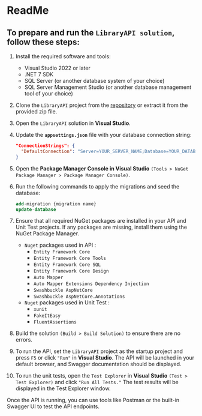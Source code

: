 # ReadMe

## To prepare and run the `LibraryAPI solution`, follow these steps:

1. Install the required software and tools:
    - Visual Studio 2022 or later
    - .NET 7 SDK
    - SQL Server (or another database system of your choice)
    - SQL Server Management Studio (or another database management tool of your choice)
2. Clone the `LibraryAPI` project from the [repository](https://github.com/SAMI-GD/LibraryAPI) or extract it from the provided zip file.
3. Open the `LibraryAPI` solution in **Visual Studio**.
4. Update the **`appsettings.json`** file with your database connection string:
    
    ```json
    "ConnectionStrings": {
      "DefaultConnection": "Server=YOUR_SERVER_NAME;Database=YOUR_DATABASE_NAME;User Id=YOUR_USER_ID;Password=YOUR_PASSWORD;"
    }
    ```
    
5. Open the **Package Manager Console in Visual Studio** `(Tools > NuGet Package Manager > Package Manager Console)`.
6. Run the following commands to apply the migrations and seed the database:
    
    ```sql
    add-migration {migration name}
    update-database
    ```
    
7. Ensure that all required NuGet packages are installed in your API and Unit Test projects. If any packages are missing, install them using the NuGet Package Manager.
    - `Nuget` packages used in API :
        - `Entity Framework Core`
        - `Entity Framework Core Tools`
        - `Entity Framework Core SQL`
        - `Entity Framework Core Design`
        - `Auto Mapper`
        - `Auto Mapper Extensions Dependency Injection`
        - `Swashbuckle AspNetCore`
        - `Swashbuckle AspNetCore.Annotations`
    - `Nuget` packages used in Unit Test :
        - `xunit`
        - `FakeItEasy`
        - `FluentAssertions`
8. Build the solution `(Build > Build Solution)` to ensure there are no errors.
9. To run the API, set the `LibraryAPI` project as the startup project and press `F5` or click `"Run"` in **Visual Studio**. The API will be launched in your default browser, and Swagger documentation should be displayed.
10. To run the unit tests, open the `Test Explorer` in **Visual Studio** `(Test > Test Explorer)` and click `"Run All Tests."` The test results will be displayed in the Test Explorer window.

Once the API is running, you can use tools like Postman or the built-in Swagger UI to test the API endpoints.
